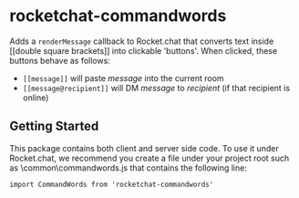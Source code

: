 # rocketchat-commandwords

Adds a `renderMessage` callback to Rocket.chat that converts text inside [[double square brackets]] into clickable 'buttons'. When clicked, these buttons behave as follows:

- `[[message]]` will paste _message_ into the current room <br/>
- `[[message@recipient]]` will DM _message_ to _recipient_ (if that recipient is online)

## Getting Started

This package contains both client and server side code. To use it under Rocket.chat, we recommend you create a file under your project root such as \common\commandwords.js that contains the following line:

`import CommandWords from 'rocketchat-commandwords'`
